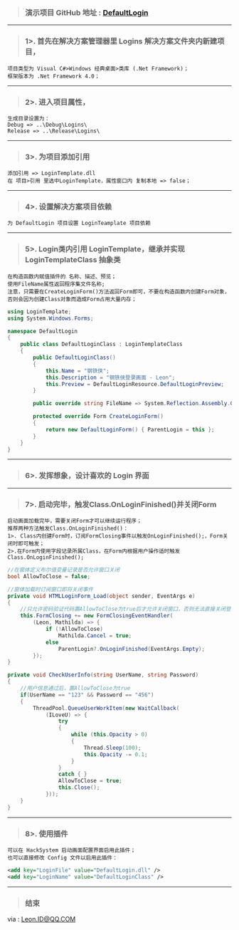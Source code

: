 > ### 演示项目 GitHub 地址 : [DefaultLogin](https://github.com/CuteLeon/HackSystem/tree/master/DefaultLogin)
***

> ### 1>. 首先在解决方案管理器里 Logins 解决方案文件夹内新建项目，
    项目类型为 Visual C#>Windows 经典桌面>类库 (.Net Framework)；
	框架版本为 .Net Framework 4.0；
***
> ### 2>. 进入项目属性，
	生成目录设置为：
	Debug => ..\Debug\Logins\
	Release => ..\Release\Logins\
***

> ### 3>. 为项目添加引用
	添加引用 => LoginTemplate.dll
	在 项目>引用 里选中LoginTemplate，属性窗口内 复制本地 => false；
***

> ### 4>. 设置解决方案项目依赖
	为 DefaultLogin 项目设置 LoginTeamplate 项目依赖
***

> ### 5>. Login类内引用 LoginTemplate，继承并实现 LoginTemplateClass 抽象类
	在构造函数内赋值插件的 名称、描述、预览；
	使用FileName属性返回程序集文件名称;
	注意，只需要在CreateLoginForm()方法返回Form即可，不要在构造函数内创建Form对象，否则会因为创建Class对象而造成Form占用大量内存；

``` csharp
using LoginTemplate;
using System.Windows.Forms;

namespace DefaultLogin
{
    public class DefaultLoginClass : LoginTemplateClass
    {
        public DefaultLoginClass()
        {
            this.Name = "钢铁侠";
            this.Description = "钢铁侠登录画面 - Leon";
            this.Preview = DefaultLoginResource.DefaultLoginPreview;
        }

        public override string FileName => System.Reflection.Assembly.GetExecutingAssembly().ManifestModule.ScopeName;

        protected override Form CreateLoginForm()
        {
            return new DefaultLoginForm() { ParentLogin = this };
        }
    }
}
```
***

> ### 6>. 发挥想象，设计喜欢的 Login 界面
***

> ### 7>. 启动完毕，触发Class.OnLoginFinished()并关闭Form
	启动画面加载完毕，需要关闭Form才可以继续运行程序；
	推荐两种方法触发Class.OnLoginFinished()：
	1>. Class内创建Form时，订阅FormClosing事件以触发OnLoginFinished();，Form关闭时即可触发；
	2>.在Form内使用字段记录所属Class，在Form内根据用户操作适时触发Class.OnLoginFinished();

``` csharp
//在窗体定义布尔值变量记录是否允许窗口关闭
bool AllowToClose = false;

//窗体加载时订阅窗口即将关闭事件
private void HTMLLoginForm_Load(object sender, EventArgs e)
{
	//只允许密码验证代码置AllowToClose为true后才允许关闭窗口，否则无法直接关闭登录窗口
    this.FormClosing += new FormClosingEventHandler(
        (Leon, Mathilda) => {
            if (!AllowToClose)
                Mathilda.Cancel = true;
            else
                ParentLogin?.OnLoginFinished(EventArgs.Empty);
        });
}

private void CheckUserInfo(string UserName, string Password)
{
	//用户信息通过后，置AllowToClose为true
	if(UserName == "123" && Password == "456")
	{
		ThreadPool.QueueUserWorkItem(new WaitCallback(
            (ILoveU) => {
                try
                {
                    while (this.Opacity > 0)
                    {
                        Thread.Sleep(100);
                        this.Opacity -= 0.1;
                    }
                }
                catch { }
                AllowToClose = true;
                this.Close();
            }));
	}
}
```
***

> ### 8>. 使用插件
	可以在 HackSystem 启动画面配置界面启用此插件；
	也可以直接修改 Config 文件以启用此插件：
``` xml
<add key="LoginFile" value="DefaultLogin.dll" />
<add key="LoginName" value="DefaultLoginClass" />
```

***

> ### 结束
via : Leon.ID@QQ.COM